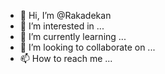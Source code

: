 - 👋 Hi, I’m @Rakadekan
- 👀 I’m interested in ...
- 🌱 I’m currently learning ...
- 💞️ I’m looking to collaborate on ...
- 📫 How to reach me ...

<!---
Rakadekan/Rakadekan is a ✨ special ✨ repository because its `README.md` (this file) appears on your GitHub profile.
You can click the Preview link to take a look at your changes.
--->
